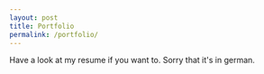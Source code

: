 ```yaml
---
layout: post
title: Portfolio
permalink: /portfolio/
---
```



Have a look at my resume if you want to. Sorry that it's in german.
<object data="../assets/resume.pdf" width="600" height="600" type='application/pdf'></object>
